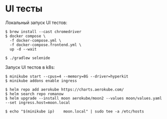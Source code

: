 # UI тесты

Локальный запуск UI тестов:

```shell
$ brew install --cast chromedriver
$ docker compose \
  -f docker-compose.yml \
  -f docker-compose.frontend.yml \
  up -d --wait

$ ./gradlew selenide

```

Запуск UI тестов в k8s:

```shell
$ minikube start --cpus=4 --memory=8G --driver=hyperkit
$ minikube addons enable ingress

$ helm repo add aerokube https://charts.aerokube.com/
$ helm search repo romanow
$ helm upgrade --install moon aerokube/moon2 --values moon/values.yaml --set ingress.host=moon.local

$ echo "$(minikube ip)    moon.local" | sudo tee -a /etc/hosts
```
